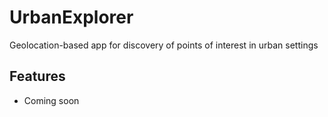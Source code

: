 # UrbanExplorer
Geolocation-based app for discovery of points of interest in urban settings

## Features
* Coming soon
